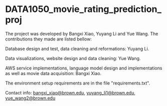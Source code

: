 # DATA1050_movie_rating_prediction_proj

The project was developed by Bangxi Xiao, Yuyang Li and Yue Wang.
The contributions they made are listed bellow:

Database design and test, data cleaning and reformations: Yuyang Li.

Data visualizations, website design and data cleaning: Yue Wang.

AWS service implementations, language model design and implementations as well as movie data acquisition: Bangxi Xiao.

The environment setup requirements are in the file "requirements.txt".

Contact info: bangxi_xiao@brown.edu, yuyang_li1@brown.edu, yue_wang2@brown.edu
